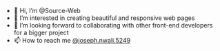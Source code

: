 - 👋 Hi, I’m @Source-Web
- 👀 I’m interested in creating beautiful and responsive web pages
- 💞️ I’m looking forward to collaborating with other front-end developers for a bigger project
- 📫 How to reach me [@joseph.nwali.5249](https://www.facebook.com/joseph.nwali.5249)

<!---
Source-Web/Source-Web is a ✨ special ✨ repository because its `README.md` (this file) appears on your GitHub profile.
You can click the Preview link to take a look at your changes.
--->
